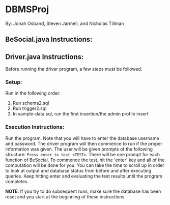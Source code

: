 # DBMSProj

By: Jonah Osband, Steven Jarmell, and Nicholas Tillman

## BeSocial.java Instructions:

## Driver.java Instructions:
Before running the driver program, a few steps must be followed.

### Setup:
Run in the following order:
1. Run schema2.sql
2. Run trigger2.sql
3. In sample-data.sql, run the first insertion/the admin profile insert

### Execution Instructions:
Run the program. Note that you will have to enter the database username and password. The driver program will then commence to run if the proper information was given. The user will be given prompts of the following structure: `Press enter to test <TEST>`. There will be one prompt for each function of BeSocial. To commence the test, hit the 'enter' key and all of the computation will be done for you. You can take the time to scroll up in order to look at output and database status from before and after executing queries. Keep hitting enter and evaluating the test results until the program completes.

__NOTE__: If you try to do subsequent runs, make sure the database has been reset and you start at the beginning of these instructions
